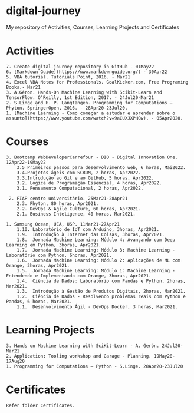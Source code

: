 # digital-journey
My repository of Activities, Courses, Learning Projects  and Certificates
# Activities	
	7. Create digital-journey repository in GitHub - 01May22	
	6. [Markdown Guide](https://www.markdownguide.org/) - 30Apr22
	5. VBA tutorial. Tutorials Point, 2016. - Mar21
	4. Excel VBA Notes for Professionals. GoalKicker.com, Free Programing Books.- Mar21
	3. A.Géron. Hands-On Machine Learning with Scikit-Learn and TensorFlow. O’Reilly, 1st Edition, 2017. - 24Jul20-Mar21
	2. S.Linge and H. P. Langtangen. Programming for Computations – Phyton. SpringerOpen, 2016. - 28Apr20-23Jul20.
	1. [Machine Learning - Como começar a estudar e aprender sobre o assunto](https://www.youtube.com/watch?v=9aCUXJXPHGw). - 05Apr2020. 
	
# Courses		
	3. Bootcamp WebDeveloperCarrefour - DIO - Digital Innovation One. 12Apr22-19May22	
		3.5_Primeiros passos para desenvolvimento web, 6 horas, Mai2022.
		3.4.Projetos ágeis com SCRUM, 2 horas, Apr2022.
		3.3.Introdução ao Git e ao GitHub, 5 horas, Apr2022.
		3.2. Lógica de Programação Essencial, 4 horas, Apr2022.
		3.1. Pensamento Computacional, 2 horas, Apr2022.

	 2. FIAP centro universitário. 25Mar21-28Apr21	
		2.3. Phyton, 80 horas, Apr2021.
		2.2. DevOps & Agile Culture, 60 horas, Apr2021.
		2.1. Business Inteligence, 40 horas, Mar2021.

	1. Samsung Ocean, UEA, USP. 11Mar21-27Apr21	
		1.10. Laboratório de IoT com Arduino, 3horas, Apr2021.
		1.9.  Introdução à Internet das Coisas, 3horas, Apr2021.
		1.8.  Jornada Machine Learning: Módulo 4: Avançando com Deep Learning em Python, 3horas, Apr2021.
		1.7.  Jornada Machine Learning: Módulo 3: Machine Learning - Laboratório com Python, 6horas, Apr2021.
		1.6.  Jornada Machine Learning: Módulo 2: Aplicações de ML com Orange, 3horas, Apr2021.
		1.5.  Jornada Machine Learning: Módulo 1: Machine Learning - Entendendo e Implementando com Orange, 3horas, Apr2021.
		1.4.  Ciência de Dados: Laboratório com Pandas e Python, 2horas, Mar2021.
		1.3.  Introdução à Gestão de Produtos Digitais, 2horas, Mar2021.
		1.2.  Ciência de Dados - Resolvendo problemas reais com Python e Pandas, 6 horas, Mar2021.
		1.1.  Desenvolvimento Ágil - DevOps Docker, 3 horas, Mar2021.
		
# Learning Projects
	3. Hands on Machine Learning with SciKit-Learn - A. Gerón. 24Jul20-Mar21
	2. Application: Tooling workshop and Garage - Planning. 19May20-17Aug20
	1. Programming for Computations – Python - S.Linge. 28Apr20-23Jul20

# Certificates
	Refer folder Certificates.